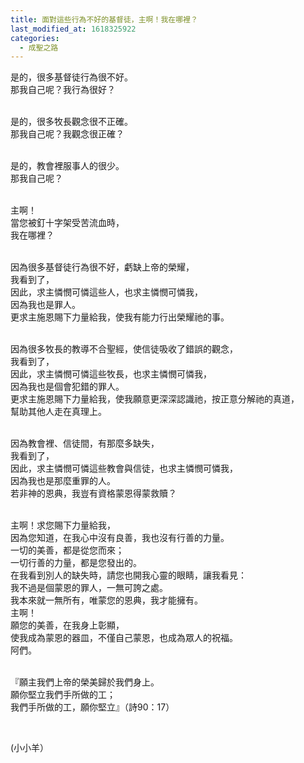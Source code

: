 ```yaml
---
title: 面對這些行為不好的基督徒，主啊！我在哪裡？
last_modified_at: 1618325922
categories:
  - 成聖之路
---
```


<p>是的，很多基督徒行為很不好。<br>
那我自己呢？我行為很好？</p>

<p><br>
是的，很多牧長觀念很不正確。<br>
那我自己呢？我觀念很正確？</p>

<p><br>
是的，教會裡服事人的很少。<br>
那我自己呢？</p>

<p><br>
主啊！<br>
當您被釘十字架受苦流血時，<br>
我在哪裡？</p>

<p><br>
因為很多基督徒行為很不好，虧缺上帝的榮耀，<br>
我看到了，<br>
因此，求主憐憫可憐這些人，也求主憐憫可憐我，<br>
因為我也是罪人。<br>
更求主施恩賜下力量給我，使我有能力行出榮耀祂的事。</p>

<p><br>
因為很多牧長的教導不合聖經，使信徒吸收了錯誤的觀念，<br>
我看到了，<br>
因此，求主憐憫可憐這些牧長，也求主憐憫可憐我，<br>
因為我也是個會犯錯的罪人。<br>
更求主施恩賜下力量給我，使我願意更深深認識祂，按正意分解祂的真道，<br>
幫助其他人走在真理上。</p>

<p><br>
因為教會裡、信徒間，有那麼多缺失，<br>
我看到了，<br>
因此，求主憐憫可憐這些教會與信徒，也求主憐憫可憐我，<br>
因為我也是那麼重罪的人。<br>
若非神的恩典，我豈有資格蒙恩得蒙救贖？</p>

<p><br>
主啊！求您賜下力量給我，<br>
因為您知道，在我心中沒有良善，我也沒有行善的力量。<br>
一切的美善，都是從您而來；<br>
一切行善的力量，都是您發出的。<br>
在我看到別人的缺失時，請您也開我心靈的眼睛，讓我看見：<br>
我不過是個蒙恩的罪人，一無可誇之處。<br>
我本來就一無所有，唯蒙您的恩典，我才能擁有。<br>
主啊！<br>
願您的美善，在我身上彰顯，<br>
使我成為蒙恩的器皿，不僅自己蒙恩，也成為眾人的祝福。<br>
阿們。</p>

<p><br>
『願主我們上帝的榮美歸於我們身上。<br>
願你堅立我們手所做的工；<br>
我們手所做的工，願你堅立』（詩90：17）</p>

<p>&nbsp;</p>

<p>(小小羊）</p>

